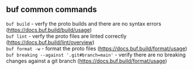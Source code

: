 ## buf common commands

`buf build` - verfy the proto builds and there are no syntax errors (https://docs.buf.build/build/usage) \
`buf lint` - verfy the proto files are linted correctly (https://docs.buf.build/lint/overview) \
`buf format -w` - format the proto files (https://docs.buf.build/format/usage) \
`buf breaking --against '.git#branch=main'` - verify there are no breaking changes against a git branch (https://docs.buf.build/format/usage)